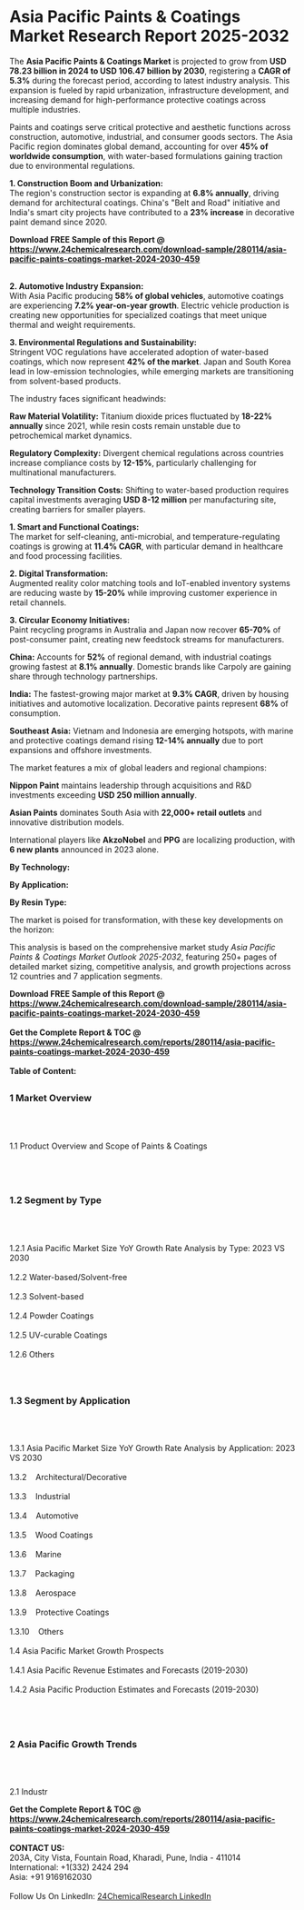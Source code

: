 <h1>Asia Pacific Paints &amp; Coatings  Market Research Report 2025-2032</h1><p>The <strong>Asia Pacific Paints &amp; Coatings Market</strong> is projected to grow from <strong>USD 78.23 billion in 2024 to USD 106.47 billion by 2030</strong>, registering a <strong>CAGR of 5.3%</strong> during the forecast period, according to latest industry analysis. This expansion is fueled by rapid urbanization, infrastructure development, and increasing demand for high-performance protective coatings across multiple industries.</p><p>Paints and coatings serve critical protective and aesthetic functions across construction, automotive, industrial, and consumer goods sectors. The Asia Pacific region dominates global demand, accounting for over <strong>45% of worldwide consumption</strong>, with water-based formulations gaining traction due to environmental regulations.</p><p><strong>1. Construction Boom and Urbanization:</strong><br>
The region's construction sector is expanding at <strong>6.8% annually</strong>, driving demand for architectural coatings. China's "Belt and Road" initiative and India's smart city projects have contributed to a <strong>23% increase</strong> in decorative paint demand since 2020.</p><div><b>Download FREE Sample of this Report @ 
            <a href="https://www.24chemicalresearch.com/download-sample/280114/asia-pacific-paints-coatings-market-2024-2030-459">
            https://www.24chemicalresearch.com/download-sample/280114/asia-pacific-paints-coatings-market-2024-2030-459</a></b></div><br><p><strong>2. Automotive Industry Expansion:</strong><br>
With Asia Pacific producing <strong>58% of global vehicles</strong>, automotive coatings are experiencing <strong>7.2% year-on-year growth</strong>. Electric vehicle production is creating new opportunities for specialized coatings that meet unique thermal and weight requirements.</p><p><strong>3. Environmental Regulations and Sustainability:</strong><br>
Stringent VOC regulations have accelerated adoption of water-based coatings, which now represent <strong>42% of the market</strong>. Japan and South Korea lead in low-emission technologies, while emerging markets are transitioning from solvent-based products.</p><p>The industry faces significant headwinds:</p><p><strong>Raw Material Volatility:</strong> Titanium dioxide prices fluctuated by <strong>18-22% annually</strong> since 2021, while resin costs remain unstable due to petrochemical market dynamics.</p><p><strong>Regulatory Complexity:</strong> Divergent chemical regulations across countries increase compliance costs by <strong>12-15%</strong>, particularly challenging for multinational manufacturers.</p><p><strong>Technology Transition Costs:</strong> Shifting to water-based production requires capital investments averaging <strong>USD 8-12 million</strong> per manufacturing site, creating barriers for smaller players.</p><p><strong>1. Smart and Functional Coatings:</strong><br>
The market for self-cleaning, anti-microbial, and temperature-regulating coatings is growing at <strong>11.4% CAGR</strong>, with particular demand in healthcare and food processing facilities.</p><p><strong>2. Digital Transformation:</strong><br>
Augmented reality color matching tools and IoT-enabled inventory systems are reducing waste by <strong>15-20%</strong> while improving customer experience in retail channels.</p><p><strong>3. Circular Economy Initiatives:</strong><br>
Paint recycling programs in Australia and Japan now recover <strong>65-70%</strong> of post-consumer paint, creating new feedstock streams for manufacturers.</p><p><strong>China:</strong> Accounts for <strong>52%</strong> of regional demand, with industrial coatings growing fastest at <strong>8.1% annually</strong>. Domestic brands like Carpoly are gaining share through technology partnerships.</p><p><strong>India:</strong> The fastest-growing major market at <strong>9.3% CAGR</strong>, driven by housing initiatives and automotive localization. Decorative paints represent <strong>68%</strong> of consumption.</p><p><strong>Southeast Asia:</strong> Vietnam and Indonesia are emerging hotspots, with marine and protective coatings demand rising <strong>12-14% annually</strong> due to port expansions and offshore investments.</p><p>The market features a mix of global leaders and regional champions:</p><p><strong>Nippon Paint</strong> maintains leadership through acquisitions and R&amp;D investments exceeding <strong>USD 250 million annually</strong>.</p><p><strong>Asian Paints</strong> dominates South Asia with <strong>22,000+ retail outlets</strong> and innovative distribution models.</p><p>International players like <strong>AkzoNobel</strong> and <strong>PPG</strong> are localizing production, with <strong>6 new plants</strong> announced in 2023 alone.</p><p><strong>By Technology:</strong></p><p><strong>By Application:</strong></p><p><strong>By Resin Type:</strong></p><p>The market is poised for transformation, with these key developments on the horizon:</p><p>This analysis is based on the comprehensive market study <em>Asia Pacific Paints &amp; Coatings Market Outlook 2025-2032</em>, featuring 250+ pages of detailed market sizing, competitive analysis, and growth projections across 12 countries and 7 application segments.</p><div><b>Download FREE Sample of this Report @ 
            <a href="https://www.24chemicalresearch.com/download-sample/280114/asia-pacific-paints-coatings-market-2024-2030-459">
            https://www.24chemicalresearch.com/download-sample/280114/asia-pacific-paints-coatings-market-2024-2030-459</a></b></div><br><div><b>Get the Complete Report & TOC @ 
            <a href="https://www.24chemicalresearch.com/reports/280114/asia-pacific-paints-coatings-market-2024-2030-459">
            https://www.24chemicalresearch.com/reports/280114/asia-pacific-paints-coatings-market-2024-2030-459</a></b></div><br>
            <b>Table of Content:</b><p><h2><span style="font-size:16px"><strong>1 Market Overview&nbsp;&nbsp; &nbsp;</strong></span></h2><br />
<br />
<p>1.1 Product Overview and Scope of Paints & Coatings &nbsp;</p><br />
<br />
<h2><strong><span style="font-size:16px">1.2 Segment by Type&nbsp;&nbsp; &nbsp;</span></strong></h2><br />
<br />
<p>1.2.1 Asia Pacific Market Size YoY Growth Rate Analysis by Type: 2023 VS 2030&nbsp;&nbsp; &nbsp;<br /><br />
1.2.2 Water-based/Solvent-free&nbsp;&nbsp; &nbsp;<br /><br />
1.2.3 Solvent-based<br /><br />
1.2.4 Powder Coatings<br /><br />
1.2.5 UV-curable Coatings<br /><br />
1.2.6 Others<br /><br />
<br />
<h2><span style="font-size:16px"><strong>1.3 Segment by Application&nbsp;&nbsp;</strong></span></h2><br />
<br />
<p>1.3.1 Asia Pacific Market Size YoY Growth Rate Analysis by Application: 2023 VS 2030&nbsp;&nbsp; &nbsp;<br /><br />
1.3.2&nbsp;&nbsp; &nbsp;Architectural/Decorative<br /><br />
1.3.3&nbsp;&nbsp; &nbsp;Industrial<br /><br />
1.3.4&nbsp;&nbsp; &nbsp;Automotive<br /><br />
1.3.5&nbsp;&nbsp; &nbsp;Wood Coatings<br /><br />
1.3.6&nbsp;&nbsp; &nbsp;Marine<br /><br />
1.3.7&nbsp;&nbsp; &nbsp;Packaging<br /><br />
1.3.8&nbsp;&nbsp; &nbsp;Aerospace<br /><br />
1.3.9&nbsp;&nbsp; &nbsp;Protective Coatings<br /><br />
1.3.10&nbsp;&nbsp; &nbsp;Others<br /><br />
1.4 Asia Pacific Market Growth Prospects&nbsp;&nbsp; &nbsp;<br /><br />
1.4.1 Asia Pacific Revenue Estimates and Forecasts (2019-2030)&nbsp;&nbsp; &nbsp;<br /><br />
1.4.2 Asia Pacific Production Estimates and Forecasts (2019-2030)&nbsp;&nbsp;</p><br />
<br />
<h2><span style="font-size:16px"><strong>2 Asia Pacific Growth Trends&nbsp;&nbsp; &nbsp;</strong></span></h2><br />
<br />
<p>2.1 Industr</p><div><b>Get the Complete Report & TOC @ 
            <a href="https://www.24chemicalresearch.com/reports/280114/asia-pacific-paints-coatings-market-2024-2030-459">
            https://www.24chemicalresearch.com/reports/280114/asia-pacific-paints-coatings-market-2024-2030-459</a></b></div><br><b>CONTACT US:</b><br>
            203A, City Vista, Fountain Road, Kharadi, Pune, India - 411014<br>
            International: +1(332) 2424 294<br>
            Asia: +91 9169162030 <br><br>
            Follow Us On LinkedIn: <a href="https://www.linkedin.com/company/24chemicalresearch/">24ChemicalResearch LinkedIn</a>